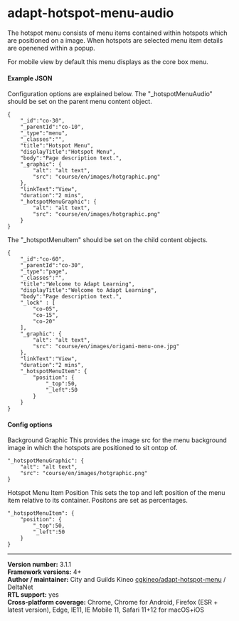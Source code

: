 # adapt-hotspot-menu-audio

The hotspot menu consists of menu items contained within hotspots which are positioned on a image. When hotspots are selected menu item details are openened within a popup.  

For mobile view by default this menu displays as the core box menu.  

#### Example JSON
Configuration options are explained below.​ The "_hotspotMenuAudio"  ​​should be set on the parent menu content object.  

````
{
    "_id":"co-30",
    "_parentId":"co-10",
    "_type":"menu",
    "_classes":"",
    "title":"Hotspot Menu",
    "displayTitle":"Hotspot Menu",
    "body":"Page description text.",
    "_graphic": {
        "alt": "alt text",
        "src": "course/en/images/hotgraphic.png"
    },
    "linkText":"View",
    "duration":"2 mins",
    "_hotspotMenuGraphic": {
        "alt": "alt text",
        "src": "course/en/images/hotgraphic.png"
    }
}
````

The "_hotspotMenuItem" should be set on the child​ content objects.

````
{
    "_id":"co-60",
    "_parentId":"co-30",
    "_type":"page",
    "_classes":"",
    "title":"Welcome to Adapt Learning",
    "displayTitle":"Welcome to Adapt Learning",
    "body":"Page description text.",
    "_lock" : [
        "co-05",
        "co-15",
        "co-20"
    ],
    "_graphic": {
        "alt": "alt text",
        "src": "course/en/images/origami-menu-one.jpg"
    },
    "linkText":"View",
    "duration":"2 mins",
    "_hotspotMenuItem": {
        "position": {
            "_top":50,
            "_left":50
        }
    }
}
````

#### Config options

Background Graphic
This provides the image src for the menu background image in which the hotspots are positioned to sit ontop of.

````
"_hotspotMenuGraphic": {
    "alt": "alt text",
    "src": "course/en/images/hotgraphic.png"
}
````

Hotspot Menu Item Position
This sets the top and left position of the menu item relative to its container. Positons are set as percentages.

````
"_hotspotMenuItem": {
    "position": {
        "_top":50,
        "_left":50
    }
}
````

----------------------------
**Version number:**  3.1.1   
**Framework versions:**  4+     
**Author / maintainer:** City and Guilds Kineo [cgkineo/adapt-hotspot-menu](https://github.com/cgkineo/adapt-hotspot-menu) / DeltaNet     
**RTL support:** yes  
**Cross-platform coverage:** Chrome, Chrome for Android, Firefox (ESR + latest version), Edge, IE11, IE Mobile 11, Safari 11+12 for macOS+iOS    
